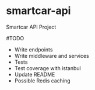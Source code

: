 # smartcar-api
Smartcar API Project

#TODO
* Write endpoints
* Write middleware and services
* Tests
* Test coverage with istanbul
* Update README
* Possible Redis caching
